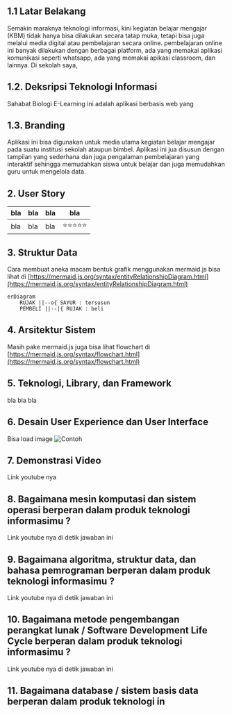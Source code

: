 ## 1.1 Latar Belakang
Semakin maraknya teknologi informasi, kini kegiatan belajar mengajar (KBM) tidak hanya bisa dilakukan secara tatap muka, tetapi bisa juga melalui media digital atau pembelajaran secara online.  pembelajaran online ini banyak dilakukan dengan berbagai platform, ada yang memakai aplikasi komunikasi seperti whatsapp, ada yang memakai apikasi classroom, dan lainnya.
Di sekolah saya, 

## 1.2. Deksripsi Teknologi Informasi

Sahabat Biologi E-Learning ini adalah aplikasi berbasis web yang 

## 1.3. Branding

Aplikasi ini bisa digunakan untuk media utama kegiatan belajar mengajar pada suatu institusi sekolah ataupun bimbel.
Aplikasi ini jua disusun dengan tampilan yang sederhana dan juga pengalaman pembelajaran yang interaktif sehingga memudahkan siswa untuk belajar dan juga memudahkan guru untuk mengelola data.

## 2. User Story

bla | bla | bla | bla
---|---|---|---
bla | bla | bla | ⭐⭐⭐⭐⭐

## 3. Struktur Data

Cara membuat aneka macam bentuk grafik menggunakan mermaid.js bisa lihat di [https://mermaid.js.org/syntax/entityRelationshipDiagram.html](https://mermaid.js.org/syntax/entityRelationshipDiagram.html) 

```mermaid
erDiagram
    RUJAK ||--o{ SAYUR : tersusun
    PEMBELI ||--|{ RUJAK : beli
```

## 4. Arsitektur Sistem

Masih pake mermaid.js juga bisa lihat flowchart di [https://mermaid.js.org/syntax/flowchart.html](https://mermaid.js.org/syntax/flowchart.html)

## 5. Teknologi, Library, dan Framework

bla bla bla

## 6. Desain User Experience dan User Interface

Bisa load image 
![Contoh](https://fastly.picsum.photos/id/318/536/354.jpg?hmac=Ixy-wle80nudIR_cmnF1iY2y6rMUH7_9sk-BP1fTpM8)

## 7. Demonstrasi Video

Link youtube nya

## 8. Bagaimana mesin komputasi dan sistem operasi berperan dalam produk teknologi informasimu ?

Link youtube nya di detik jawaban ini

## 9. Bagaimana algoritma, struktur data, dan bahasa pemrograman berperan dalam produk teknologi informasimu ?

Link youtube nya di detik jawaban ini

## 10. Bagaimana metode pengembangan perangkat lunak / Software Development Life Cycle berperan dalam produk teknologi informasimu ?

Link youtube nya di detik jawaban ini

## 11. Bagaimana database / sistem basis data berperan dalam produk teknologi in
